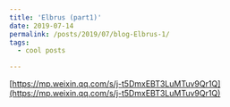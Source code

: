 ```yaml
---
title: 'Elbrus (part1)'
date: 2019-07-14
permalink: /posts/2019/07/blog-Elbrus-1/
tags:
  - cool posts

---
```


[https://mp.weixin.qq.com/s/j-t5DmxEBT3LuMTuv9Qr1Q](https://mp.weixin.qq.com/s/j-t5DmxEBT3LuMTuv9Qr1Q)
